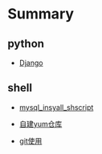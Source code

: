 # Summary

## python

* [Django](/python/django.md)

## shell

* [mysql_insyall_shscript](/shell/mysql_insall_5.7x)
* [自建yum仓库](/shell/自建yum仓库.md)

* [git使用](/shell/github_key_login.md)